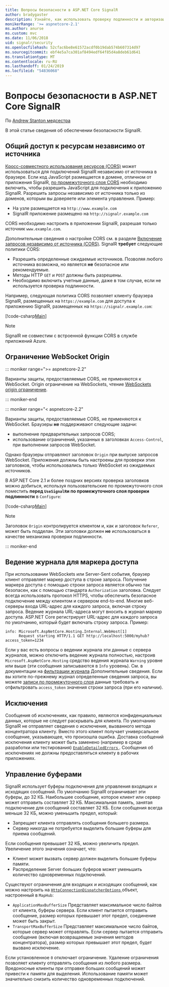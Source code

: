 ```yaml
---
title: Вопросы безопасности в ASP.NET Core SignalR
author: bradygaster
description: Узнайте, как использовать проверку подлинности и авторизации в ASP.NET Core SignalR.
monikerRange: '>= aspnetcore-2.1'
ms.author: anurse
ms.custom: mvc
ms.date: 11/06/2018
uid: signalr/security
ms.openlocfilehash: 52cfac6be8e61572acdf0b19dab574b607314d97
ms.sourcegitcommit: ebf4e5a7ca301af8494edf64f85d4a8deb61d641
ms.translationtype: MT
ms.contentlocale: ru-RU
ms.lasthandoff: 01/24/2019
ms.locfileid: "54836068"
---
```

# <a name="security-considerations-in-aspnet-core-signalr"></a>Вопросы безопасности в ASP.NET Core SignalR

По [Andrew Stanton медсестра](https://twitter.com/anurse)

В этой статье сведения об обеспечении безопасности SignalR.

## <a name="cross-origin-resource-sharing"></a>Общий доступ к ресурсам независимо от источника

[Кросс-совместного использования ресурсов (CORS)](https://www.w3.org/TR/cors/) может использоваться для подключений SignalR независимо от источника в браузере. Если код JavaScript размещается в домене, отличном от приложения SignalR, [по промежуточного слоя CORS](xref:security/cors) необходимо включить, чтобы разрешить JavaScript для подключения к приложению SignalR. Разрешить запросы независимо от источника только из доменов, которым вы доверяете или элемента управления. Пример:

* На узле размещается на `http://www.example.com`
* SignalR приложение размещено на `http://signalr.example.com`

CORS необходимо настроить в приложении SignalR, разрешая только источник `www.example.com`.

Дополнительные сведения о настройке CORS см. в разделе [Включение запросов независимо от источника (CORS)](xref:security/cors). SignalR **требует** следующие политики CORS:

* Разрешить определенные ожидаемые источников. Позволяя любого источника возможна, но является **не** безопасное или рекомендуемые.
* Методы HTTP `GET` и `POST` должны быть разрешены.
* Необходимо включить учетные данные, даже в том случае, если не используется проверка подлинности.

Например, следующая политика CORS позволяет клиенту браузера SignalR, размещенных на `https://example.com` для доступа к приложению SignalR, размещенных на `https://signalr.example.com`:

[!code-csharp[Main](security/sample/Startup.cs?name=snippet1)]

> [!NOTE]
> SignalR не совместим с встроенной функции CORS в службе приложений Azure.

## <a name="websocket-origin-restriction"></a>Ограничение WebSocket Origin

::: moniker range=">= aspnetcore-2.2"

Варианты защиты, предоставляемые CORS, не применяются к WebSocket. Origin ограничение на WebSockets, чтение [WebSockets origin ограничение](xref:fundamentals/websockets#websocket-origin-restriction).

::: moniker-end

::: moniker range="< aspnetcore-2.2"

Варианты защиты, предоставляемые CORS, не применяются к WebSocket. Браузеры **не** поддерживают следующие задачи:

* выполнение предварительных запросов CORS;
* использование ограничений, указанных в заголовках `Access-Control`, при выполнении запросов WebSocket.

Однако браузеры отправляют заголовок `Origin` при выпуске запросов WebSocket. Приложения должны быть настроены для проверки этих заголовков, чтобы использовались только WebSocket из ожидаемых источников.

В ASP.NET Core 2.1 и более поздних версиях проверка заголовков можно добиться, используя пользовательские по промежуточного слоя поместить **перед `UseSignalR`и по промежуточного слоя проверки подлинности** в `Configure`:

[!code-csharp[Main](security/sample/Startup.cs?name=snippet2)]

> [!NOTE]
> Заголовок `Origin` контролируется клиентом и, как и заголовок `Referer`, может быть подделан. Эти заголовки должен **не** использоваться в качестве механизма проверки подлинности.

::: moniker-end

## <a name="access-token-logging"></a>Ведение журнала для маркера доступа

При использовании WebSockets или Server-Sent события, браузер клиент отправляет маркер доступа в строке запроса. Получение маркера доступа с помощью строки запроса является обычно так безопасен, как с помощью стандарта `Authorization` заголовка. Следует всегда использовать протокол HTTPS, чтобы обеспечить безопасное подключение между клиентом и сервером end-to-end. Многие веб-серверы входа URL-адрес для каждого запроса, включая строку запроса. Ведение журнала URL-адреса могут вносить в журнал маркер доступа. ASP.NET Core регистрирует URL-адрес для каждого запроса по умолчанию, который будет включать строку запроса. Пример:

```
info: Microsoft.AspNetCore.Hosting.Internal.WebHost[1]
      Request starting HTTP/1.1 GET http://localhost:5000/myhub?access_token=1234
```

Если у вас есть вопросы о ведении журнала эти данные с сервера журналов, можно отключить ведение журнала полностью, настроив `Microsoft.AspNetCore.Hosting` средство ведения журнала `Warning` уровне или выше (эти сообщения записываются в `Info` уровень). См. в документации на [фильтрации журнала](xref:fundamentals/logging/index#log-filtering) Дополнительные сведения. Если вы хотите по-прежнему журнал определенные сведения запроса, вы можете [записи по промежуточного слоя](xref:fundamentals/middleware/index#write-middleware) данные требовать и отфильтровать `access_token` значения строки запроса (при его наличии).

## <a name="exceptions"></a>Исключения

Сообщения об исключениях, как правило, являются конфиденциальных данных, которые не следует раскрывать для клиента. По умолчанию SignalR не отправляет сведения о исключения, вызванного метода концентратора клиенту. Вместо этого клиент получает универсальное сообщение, указывающее, что произошла ошибка. Доставка сообщений исключения клиенту может быть заменено (например в среде разработки или тестирования) [ `EnableDetailedErrors` ](xref:signalr/configuration#configure-server-options). Сообщения об исключениях не должны предоставляться клиенту в рабочих приложениях.

## <a name="buffer-management"></a>Управление буферами

SignalR использует буферы подключения для управления входящих и исходящих сообщений. По умолчанию SignalR ограничивает эти буферы, до 32 КБ. Наибольшее сообщение, которое клиент или сервер может отправить составляет 32 КБ. Максимальная память, занятая подключение для сообщений составляет 32 КБ. Если сообщения всегда меньше 32 КБ, можно уменьшить предел, который:

* Запрещает клиента отправлять сообщения большего размера.
* Сервер никогда не потребуется выделить большие буферы для приема сообщений.

Если сообщения превышает 32 КБ, можно увеличить предел. Увеличение этого значения означает, что:

* Клиент может вызвать сервер должен выделить большие буферы памяти.
* Распределение Server больших буферов может уменьшить количество одновременных подключений.

Существуют ограничения для входящих и исходящих сообщений, как можно настроить на [ `HttpConnectionDispatcherOptions` ](xref:signalr/configuration#configure-server-options) объект, настроенный в `MapHub`:

* `ApplicationMaxBufferSize` Представляет максимальное число байтов от клиента, буферы сервера. Если клиент пытается отправить сообщение, размер которых превышает этот предел, соединение может быть закрыт.
* `TransportMaxBufferSize` Представляет максимальное число байтов, которые сервер может отправлять. Если сервер пытается отправить сообщение (включая возвращаемые значения методов концентратора), размер которых превышает этот предел, будет вызвано исключение.

Если установленное `0` отключает ограничение. Удаление ограничения позволяет клиенту отправлять сообщения из любого размера. Вредоносные клиенты при отправке больших сообщений может привести к памяти для выделения. Использование памяти может значительно снизить количество одновременных подключений.
